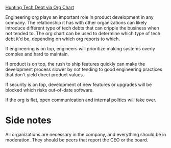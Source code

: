 [Hunting Tech Debt via Org
Chart](https://bellmar.medium.com/hunting-tech-debt-via-org-charts-92df0b253145)

Engineering org plays an important role in product development in any company.
The relationship it has with other organizations can likely introduce different
type of tech debts that can cripple the business when not tended to. The org
chart can be used to determine which type of tech debt it'd be, depending on
which org reports to which.

If engineering is on top, engineers will prioritize making systems overly
complex and hard to maintain.

If product is on top, the rush to ship features quickly can make the development
process slower by not tending to good engineering practices that don't yield
direct product values.

If security is on top, development of new features or upgrades will be blocked
which risks out-of-date software.

If the org is flat, open communication and internal politics will take over.

# Side notes

All organizations are necessary in the company, and everything should be in
moderation. They should be peers that report the CEO or the board.
